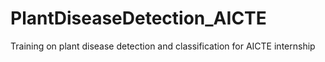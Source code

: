 # PlantDiseaseDetection_AICTE
Training on plant disease detection and classification for AICTE internship
